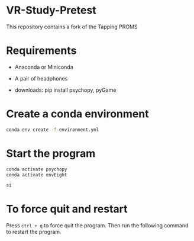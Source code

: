 # VR-Study-Pretest
This repository contains a fork of the Tapping PROMS

# Requirements

- Anaconda or Miniconda
- A pair of headphones

- downloads: pip install psychopy, pyGame
# Create a conda environment

```bash
conda env create -f environment.yml   
```

# Start the program

```bash
conda activate psychopy
conda activate envEight

si
```

# To force quit and restart 

Press `ctrl + q` to force quit the program. Then run the following command to restart the program.

```bash 
 